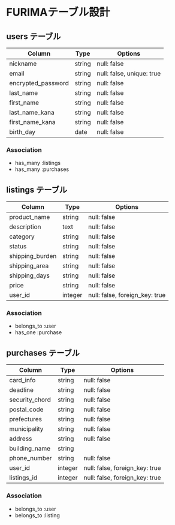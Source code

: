 # FURIMAテーブル設計

## users テーブル

| Column             | Type   | Options                   |
| ------------------ | ------ | ------------------------- |
| nickname           | string | null: false               |
| email              | string | null: false, unique: true |
| encrypted_password | string | null: false               |
| last_name          | string | null: false               |
| first_name         | string | null: false               |
| last_name_kana     | string | null: false               |
| first_name_kana    | string | null: false               |
| birth_day          | date   | null: false               |

### Association

- has_many :listings
- has_many :purchases


## listings テーブル

| Column          | Type    | Options                        |
| --------------- | --------| ------------------------------ |
| product_name    | string  | null: false                    |
| description     | text    | null: false                    |
| category        | string  | null: false                    |
| status          | string  | null: false                    |
| shipping_burden | string  | null: false                    |
| shipping_area   | string  | null: false                    |
| shipping_days   | string  | null: false                    |
| price           | string  | null: false                    |
| user_id         | integer | null: false, foreign_key: true |

### Association

- belongs_to :user
- has_one    :purchase


## purchases テーブル

| Column         | Type    | Options                        |
| -------------- | ------- | ------------------------------ |
| card_info      | string  | null: false                    |
| deadline       | string  | null: false                    |
| security_chord | string  | null: false                    |
| postal_code    | string  | null: false                    |
| prefectures    | string  | null: false                    |
| municipality   | string  | null: false                    |
| address        | string  | null: false                    |
| building_name  | string  |                                |
| phone_number   | string  | null: false                    |
| user_id        | integer | null: false, foreign_key: true |
| listings_id    | integer | null: false, foreign_key: true |

### Association

- belongs_to :user
- belongs_to :listing
